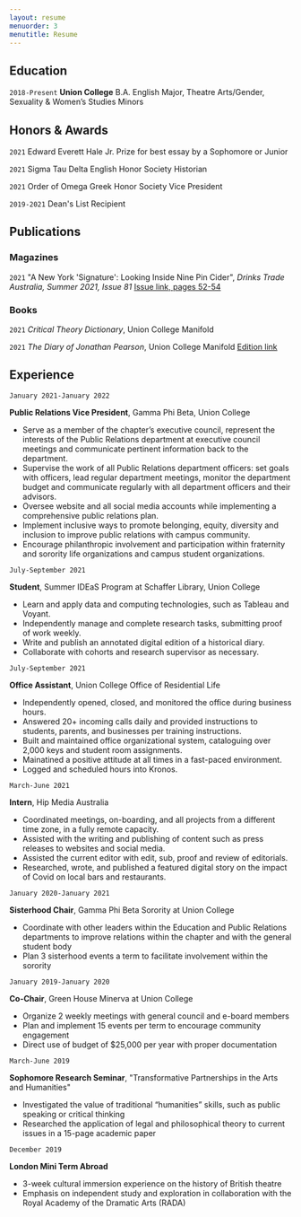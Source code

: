 ```yaml
---
layout: resume
menuorder: 3
menutitle: Resume
---
```


## Education

`2018-Present`
__Union College__ B.A.
English Major, Theatre Arts/Gender, Sexuality & Women’s Studies Minors

## Honors & Awards

`2021`
Edward Everett Hale Jr. Prize for best essay by a Sophomore or Junior 

`2021`
Sigma Tau Delta English Honor Society Historian 

`2021`
Order of Omega Greek Honor Society Vice President

`2019-2021`
Dean's List Recipient 

## Publications


### Magazines

`2021`
"A New York 'Signature': Looking Inside Nine Pin Cider", *Drinks Trade Australia, Summer 2021, Issue 81* 
[Issue link, pages 52-54](https://issuu.com/hipmedia9/docs/drink_trade_summer_digital)

### Books

`2021`
*Critical Theory Dictionary*, Union College Manifold 

`2021`
*The Diary of Jonathan Pearson*, Union College Manifold
[Edition link](https://union.manifoldapp.org/projects/pearson-diary-1ed) 


## Experience

`January 2021-January 2022`

__Public Relations Vice President__, Gamma Phi Beta, Union College 
- Serve as a member of the chapter’s executive council, represent the interests of the Public Relations department at executive council meetings and communicate pertinent information back to the department. 
- Supervise the work of all Public Relations department officers: set goals with officers, lead regular department meetings, monitor the department budget and communicate regularly with all department officers and their advisors. 
- Oversee website and all social media accounts while implementing a comprehensive public relations plan. 
- Implement inclusive ways to promote belonging, equity, diversity and inclusion to improve public relations with campus community. 
- Encourage philanthropic involvement and participation within fraternity and sorority life organizations and campus student organizations. 

`July-September 2021`

__Student__, Summer IDEaS Program at Schaffer Library, Union College  
- Learn and apply data and computing technologies, such as Tableau and Voyant.
- Independently manage and complete research tasks, submitting proof of work weekly.  
- Write and publish an annotated digital edition of a historical diary.  
- Collaborate with cohorts and research supervisor as necessary.  

`July-September 2021`

__Office Assistant__, Union College Office of Residential Life
- Independently opened, closed, and monitored the office during business hours. 
- Answered 20+ incoming calls daily and provided instructions to students, parents, and businesses per training instructions. 
- Built and maintained office organizational system, cataloguing over 2,000 keys and student room assignments. 
- Mainatined a positive attitude at all times in a fast-paced environment.
- Logged and scheduled hours into Kronos. 

`March-June 2021`

__Intern__, Hip Media Australia  
- Coordinated meetings, on-boarding, and all projects from a different time zone, in a fully remote capacity.
- Assisted with the writing and publishing of content such as press releases to websites and social media.
- Assisted the current editor with edit, sub, proof and review of editorials.
- Researched, wrote, and published a featured digital story on the impact of Covid on local bars and restaurants. 

`January 2020-January 2021`

__Sisterhood Chair__, Gamma Phi Beta Sorority at Union College
- Coordinate with other leaders within the Education and Public Relations departments to improve relations within the chapter and with the general student body 
- Plan 3 sisterhood events a term to facilitate involvement within the sorority 

`January 2019-January 2020`

__Co-Chair__, Green House Minerva at Union College
- Organize 2 weekly meetings with general council and e-board members 
- Plan and implement 15 events per term to encourage community engagement 
- Direct use of budget of $25,000 per year with proper documentation 

`March-June 2019`

__Sophomore Research Seminar__, "Transformative Partnerships in the Arts and Humanities" 
- Investigated the value of traditional “humanities” skills, such as public speaking or critical thinking
- Researched the application of legal and philosophical theory to current issues in a 15-page academic paper

`December 2019`

__London Mini Term Abroad__
- 3-week cultural immersion experience on the history of British theatre 
- Emphasis on independent study and exploration in collaboration with the Royal Academy of the Dramatic Arts (RADA)




<!-- ### Footer

Last updated: June 2021 -->
